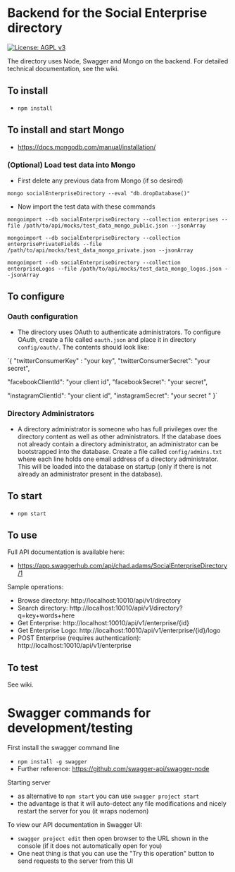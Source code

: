 # Backend for the Social Enterprise directory

[![License: AGPL v3](https://img.shields.io/badge/License-AGPL%20v3-blue.svg)](http://www.gnu.org/licenses/agpl-3.0)

The directory uses Node, Swagger and Mongo on the backend.
For detailed technical documentation, see the wiki.

## To install
* `npm install`

## To install and start Mongo
* https://docs.mongodb.com/manual/installation/

### (Optional) Load test data into Mongo
* First delete any previous data from Mongo (if so desired)

 `mongo socialEnterpriseDirectory --eval "db.dropDatabase()"`
* Now import the test data with these commands

 `mongoimport --db socialEnterpriseDirectory --collection enterprises --file /path/to/api/mocks/test_data_mongo_public.json --jsonArray`

 `mongoimport --db socialEnterpriseDirectory --collection enterprisePrivateFields --file /path/to/api/mocks/test_data_mongo_private.json --jsonArray`

  `mongoimport --db socialEnterpriseDirectory --collection enterpriseLogos --file /path/to/api/mocks/test_data_mongo_logos.json --jsonArray`

## To configure
### Oauth configuration
* The directory uses OAuth to authenticate administrators. To configure OAuth, create a file called `oauth.json` and place it in directory `config/oauth/`. The contents should look like:

`{
  "twitterConsumerKey" : "your key",
  "twitterConsumerSecret": "your secret",

  "facebookClientId": "your client id",
  "facebookSecret": "your secret",

  "instagramClientId": "your client id",
  "instagramSecret": "your secret "
}`

### Directory Administrators
* A directory administrator is someone who has full privileges over the directory content as well as other administrators. If the database does not already contain a directory administrator, an administrator can be bootstrapped into the database.
Create a file called `config/admins.txt` where each line holds one email address of a directory administrator. This will be loaded into the database on startup (only if there is not already an administrator present in the database).

## To start
* `npm start`

## To use
Full API documentation is available here:
* https://app.swaggerhub.com/api/chad.adams/SocialEnterpriseDirectory/1

Sample operations:
* Browse directory: http://localhost:10010/api/v1/directory
* Search directory: http://localhost:10010/api/v1/directory?q=key+words+here
* Get Enterprise: http://localhost:10010/api/v1/enterprise/{id}
* Get Enterprise Logo: http://localhost:10010/api/v1/enterprise/{id}/logo
* POST Enterprise (requires authentication): http://localhost:10010/api/v1/enterprise

## To test
See wiki.

# Swagger commands for development/testing
First install the swagger command line
* `npm install -g swagger`
* Further reference: https://github.com/swagger-api/swagger-node

Starting server
* as alternative to `npm start` you can use `swagger project start`
* the advantage is that it will auto-detect any file modifications and nicely restart the server for you (it wraps nodemon)

To view our API documentation in Swagger UI:
* `swagger project edit` then open browser to the URL shown in the console (if it does not automatically open for you)
* One neat thing is that you can use the "Try this operation" button to send requests to the server from this UI
